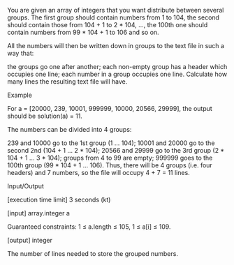 You are given an array of integers that you want distribute between several groups. The first group should contain numbers from 1 to 104, the second should contain those from 104 + 1 to 2 * 104, ..., the 100th one should contain numbers from 99 * 104 + 1 to 106 and so on.

All the numbers will then be written down in groups to the text file in such a way that:

the groups go one after another;
each non-empty group has a header which occupies one line;
each number in a group occupies one line.
Calculate how many lines the resulting text file will have.

Example

For a = [20000, 239, 10001, 999999, 10000, 20566, 29999], the output should be
solution(a) = 11.

The numbers can be divided into 4 groups:

239 and 10000 go to the 1st group (1 ... 104);
10001 and 20000 go to the second 2nd (104 + 1 ... 2 * 104);
20566 and 29999 go to the 3rd group (2 * 104 + 1 ... 3 * 104);
groups from 4 to 99 are empty;
999999 goes to the 100th group (99 * 104 + 1 ... 106).
Thus, there will be 4 groups (i.e. four headers) and 7 numbers, so the file will occupy 4 + 7 = 11 lines.

Input/Output

[execution time limit] 3 seconds (kt)

[input] array.integer a

Guaranteed constraints:
1 ≤ a.length ≤ 105,
1 ≤ a[i] ≤ 109.

[output] integer

The number of lines needed to store the grouped numbers.